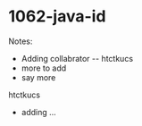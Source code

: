 # 1062-java-id

Notes:
* Adding collabrator -- htctkucs
* more to add
* say more

htctkucs
* adding ...

